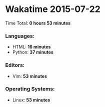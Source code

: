 # Wakatime 2015-07-22

Time Total: **0 hours 53 minutes**

### Languages:
- HTML: **16 minutes** 
- Python: **37 minutes** 

### Editors:
- Vim: **53 minutes** 

### Operating Systems:
- Linux: **53 minutes** 

